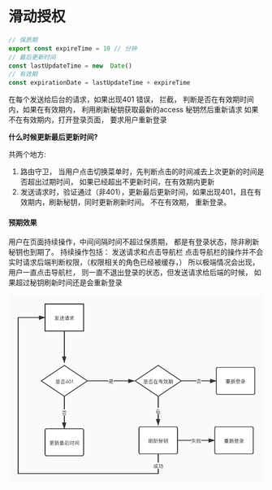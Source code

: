# 滑动授权


```js
// 保质期
export const expireTime = 10 // 分钟
// 最后更新时间
const lastUpdateTime = new  Date()
// 有效期
const expirationDate = lastUpdateTime + expireTime
```

在每个发送给后台的请求，如果出现401 错误， 拦截， 
判断是否在有效期时间内，如果在有效期内， 利用刷新秘钥获取最新的access 秘钥然后重新请求
如果不在有效期内，打开登录页面， 要求用户重新登录

**什么时候更新最后更新时间?**

共两个地方:
1. 路由守卫，
当用户点击切换菜单时，先判断点击的时间减去上次更新的时间是否超出过期时间， 如果已经超出不更新时间，在有效期内更新
2. 发送请求时，验证通过（非401），更新最后更新时间，如果出现401，且在有效期内，刷新秘钥，同时更新刷新时间。
不在有效期， 重新登录。

#### 预期效果
用户在页面持续操作，中间间隔时间不超过保质期， 都是有登录状态，除非刷新秘钥也到期了。
持续操作包括： 发送请求和点击导航栏
点击导航栏的操作并不会实时请求后端判断权限，（权限相关的角色已经被缓存，）
所以极端情况会出现， 用户一直点击导航栏， 则一直不退出登录的状态，但发送请求给后端的时候，
如果超过秘钥刷新时间还是会重新登录

![Img](./请求拦截流程图.jpg)